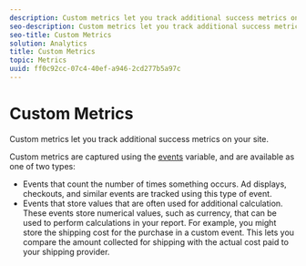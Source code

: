 ```yaml
---
description: Custom metrics let you track additional success metrics on your site.
seo-description: Custom metrics let you track additional success metrics on your site.
seo-title: Custom Metrics
solution: Analytics
title: Custom Metrics
topic: Metrics
uuid: ff0c92cc-07c4-40ef-a946-2cd277b5a97c
---
```


# Custom Metrics

Custom metrics let you track additional success metrics on your site.

Custom metrics are captured using the [events](https://marketing.adobe.com/resources/help/en_US/sc/implement/?f=events#) variable, and are available as one of two types:

* Events that count the number of times something occurs. Ad displays, checkouts, and similar events are tracked using this type of event. 
* Events that store values that are often used for additional calculation. These events store numerical values, such as currency, that can be used to perform calculations in your report. For example, you might store the shipping cost for the purchase in a custom event. This lets you compare the amount collected for shipping with the actual cost paid to your shipping provider.

